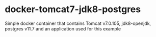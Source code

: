 # docker-tomcat7-jdk8-postgres
Simple docker container that contains Tomcat v7.0.105, jdk8-openjdk, postgres v11.7 and an application used for this example
